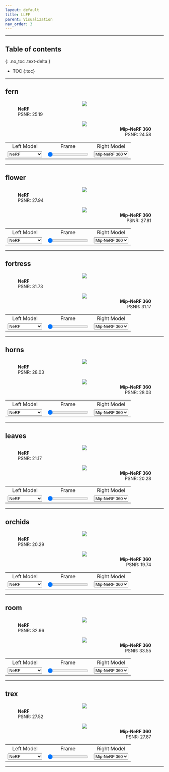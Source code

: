 ```yaml
---
layout: default
title: LLFF
parent: Visualization
nav_order: 3
---
```


<script defer src="https://unpkg.com/img-comparison-slider@7/dist/index.js"></script>
<link rel="stylesheet" href="https://unpkg.com/img-comparison-slider@7/dist/styles.css"/>
<script src="{{site.baseurl}}/assets/js/my-js.js"></script>
<link rel="stylesheet" href="{{site.baseurl}}/assets/css/my-css.css"/>

---

## Table of contents
{: .no_toc .text-delta }

- TOC
{:toc}

---

## fern

<div align="center">
  <img-comparison-slider hover="hover">
    <figure slot="first" class="before">
      <img id="left_img_llff_fern" src="https://huggingface.co/nrtf/nerf_factory/resolve/main/nerf_llff_fern_220901/render_model/image000.jpg">
      <figcaption id="left_caption_llff_fern" style="text-align:left;">
        <b>NeRF</b><br>PSNR: 25.19
      </figcaption>
    </figure>
    <figure slot="second" class="after">
      <img id="right_img_llff_fern" src="https://huggingface.co/nrtf/nerf_factory/resolve/main/mipnerf360_llff_fern_220901/render_model/image000.jpg">
      <figcaption id="right_caption_llff_fern" style="text-align:right;">
        <b>Mip-NeRF 360</b><br>PSNR: 24.58
      </figcaption>
    </figure>
  </img-comparison-slider>
  <table width="100%">
    <tr>
      <td align="center">
        Left Model
      </td>
      <td align="center">
        Frame
      </td>
      <td align="center">
        Right Model
      </td>
    </tr>
    <tr>
      <td align="center">
        <select id="left_select_llff_fern" onchange="select_model(this, 'left', 'llff', 'fern')">
          <option selected="selected" value="nerf">NeRF</option>
          <option value="plenoxel">Plenoxels</option>
          <option value="dvgo">DVGO</option>
          <option value="mipnerf">Mip-NeRF</option>
          <option value="mipnerf360">Mip-NeRF 360</option>
        </select>
      </td>
      <td align="center">
        <input id="input_llff_fern" type="range" min="0" max="2" value="0" onchange="select_frame(this, 'llff', 'fern')">
      </td>
      <td align="center">
        <select id="right_select_llff_fern" onchange="select_model(this, 'right', 'llff', 'fern')">
          <option value="nerf">NeRF</option>
          <option value="plenoxel">Plenoxels</option>
          <option value="dvgo">DVGO</option>
          <option value="mipnerf">Mip-NeRF</option>
          <option selected="selected" value="mipnerf360">Mip-NeRF 360</option>
        </select>
      </td>
    </tr>
  </table>
</div>

---

## flower

<div align="center">
  <img-comparison-slider hover="hover">
    <figure slot="first" class="before">
      <img id="left_img_llff_flower" src="https://huggingface.co/nrtf/nerf_factory/resolve/main/nerf_llff_flower_220901/render_model/image000.jpg">
      <figcaption id="left_caption_llff_flower" style="text-align:left;">
        <b>NeRF</b><br>PSNR: 27.94
      </figcaption>
    </figure>
    <figure slot="second" class="after">
      <img id="right_img_llff_flower" src="https://huggingface.co/nrtf/nerf_factory/resolve/main/mipnerf360_llff_flower_220901/render_model/image000.jpg">
      <figcaption id="right_caption_llff_flower" style="text-align:right;">
        <b>Mip-NeRF 360</b><br>PSNR: 27.81
      </figcaption>
    </figure>
  </img-comparison-slider>
  <table width="100%">
    <tr>
      <td align="center">
        Left Model
      </td>
      <td align="center">
        Frame
      </td>
      <td align="center">
        Right Model
      </td>
    </tr>
    <tr>
      <td align="center">
        <select id="left_select_llff_flower" onchange="select_model(this, 'left', 'llff', 'flower')">
          <option selected="selected" value="nerf">NeRF</option>
          <option value="plenoxel">Plenoxels</option>
          <option value="dvgo">DVGO</option>
          <option value="mipnerf">Mip-NeRF</option>
          <option value="mipnerf360">Mip-NeRF 360</option>
        </select>
      </td>
      <td align="center">
        <input id="input_llff_flower" type="range" min="0" max="4" value="0" onchange="select_frame(this, 'llff', 'flower')">
      </td>
      <td align="center">
        <select id="right_select_llff_flower" onchange="select_model(this, 'right', 'llff', 'flower')">
          <option value="nerf">NeRF</option>
          <option value="plenoxel">Plenoxels</option>
          <option value="dvgo">DVGO</option>
          <option value="mipnerf">Mip-NeRF</option>
          <option selected="selected" value="mipnerf360">Mip-NeRF 360</option>
        </select>
      </td>
    </tr>
  </table>
</div>

---

## fortress

<div align="center">
  <img-comparison-slider hover="hover">
    <figure slot="first" class="before">
      <img id="left_img_llff_fortress" src="https://huggingface.co/nrtf/nerf_factory/resolve/main/nerf_llff_fortress_220901/render_model/image000.jpg">
      <figcaption id="left_caption_llff_fortress" style="text-align:left;">
        <b>NeRF</b><br>PSNR: 31.73
      </figcaption>
    </figure>
    <figure slot="second" class="after">
      <img id="right_img_llff_fortress" src="https://huggingface.co/nrtf/nerf_factory/resolve/main/mipnerf360_llff_fortress_220901/render_model/image000.jpg">
      <figcaption id="right_caption_llff_fortress" style="text-align:right;">
        <b>Mip-NeRF 360</b><br>PSNR: 31.17
      </figcaption>
    </figure>
  </img-comparison-slider>
  <table width="100%">
    <tr>
      <td align="center">
        Left Model
      </td>
      <td align="center">
        Frame
      </td>
      <td align="center">
        Right Model
      </td>
    </tr>
    <tr>
      <td align="center">
        <select id="left_select_llff_fortress" onchange="select_model(this, 'left', 'llff', 'fortress')">
          <option selected="selected" value="nerf">NeRF</option>
          <option value="plenoxel">Plenoxels</option>
          <option value="dvgo">DVGO</option>
          <option value="mipnerf">Mip-NeRF</option>
          <option value="mipnerf360">Mip-NeRF 360</option>
        </select>
      </td>
      <td align="center">
        <input id="input_llff_fortress" type="range" min="0" max="5" value="0" onchange="select_frame(this, 'llff', 'fortress')">
      </td>
      <td align="center">
        <select id="right_select_llff_fortress" onchange="select_model(this, 'right', 'llff', 'fortress')">
          <option value="nerf">NeRF</option>
          <option value="plenoxel">Plenoxels</option>
          <option value="dvgo">DVGO</option>
          <option value="mipnerf">Mip-NeRF</option>
          <option selected="selected" value="mipnerf360">Mip-NeRF 360</option>
        </select>
      </td>
    </tr>
  </table>
</div>

---

## horns

<div align="center">
  <img-comparison-slider hover="hover">
    <figure slot="first" class="before">
      <img id="left_img_llff_horns" src="https://huggingface.co/nrtf/nerf_factory/resolve/main/nerf_llff_horns_220901/render_model/image000.jpg">
      <figcaption id="left_caption_llff_horns" style="text-align:left;">
        <b>NeRF</b><br>PSNR: 28.03
      </figcaption>
    </figure>
    <figure slot="second" class="after">
      <img id="right_img_llff_horns" src="https://huggingface.co/nrtf/nerf_factory/resolve/main/mipnerf360_llff_horns_220901/render_model/image000.jpg">
      <figcaption id="right_caption_llff_horns" style="text-align:right;">
        <b>Mip-NeRF 360</b><br>PSNR: 28.03
      </figcaption>
    </figure>
  </img-comparison-slider>
  <table width="100%">
    <tr>
      <td align="center">
        Left Model
      </td>
      <td align="center">
        Frame
      </td>
      <td align="center">
        Right Model
      </td>
    </tr>
    <tr>
      <td align="center">
        <select id="left_select_llff_horns" onchange="select_model(this, 'left', 'llff', 'horns')">
          <option selected="selected" value="nerf">NeRF</option>
          <option value="plenoxel">Plenoxels</option>
          <option value="dvgo">DVGO</option>
          <option value="mipnerf">Mip-NeRF</option>
          <option value="mipnerf360">Mip-NeRF 360</option>
        </select>
      </td>
      <td align="center">
        <input id="input_llff_horns" type="range" min="0" max="7" value="0" onchange="select_frame(this, 'llff', 'horns')">
      </td>
      <td align="center">
        <select id="right_select_llff_horns" onchange="select_model(this, 'right', 'llff', 'horns')">
          <option value="nerf">NeRF</option>
          <option value="plenoxel">Plenoxels</option>
          <option value="dvgo">DVGO</option>
          <option value="mipnerf">Mip-NeRF</option>
          <option selected="selected" value="mipnerf360">Mip-NeRF 360</option>
        </select>
      </td>
    </tr>
  </table>
</div>

---

## leaves

<div align="center">
  <img-comparison-slider hover="hover">
    <figure slot="first" class="before">
      <img id="left_img_llff_leaves" src="https://huggingface.co/nrtf/nerf_factory/resolve/main/nerf_llff_leaves_220901/render_model/image000.jpg">
      <figcaption id="left_caption_llff_leaves" style="text-align:left;">
        <b>NeRF</b><br>PSNR: 21.17
      </figcaption>
    </figure>
    <figure slot="second" class="after">
      <img id="right_img_llff_leaves" src="https://huggingface.co/nrtf/nerf_factory/resolve/main/mipnerf360_llff_leaves_220901/render_model/image000.jpg">
      <figcaption id="right_caption_llff_leaves" style="text-align:right;">
        <b>Mip-NeRF 360</b><br>PSNR: 20.28
      </figcaption>
    </figure>
  </img-comparison-slider>
  <table width="100%">
    <tr>
      <td align="center">
        Left Model
      </td>
      <td align="center">
        Frame
      </td>
      <td align="center">
        Right Model
      </td>
    </tr>
    <tr>
      <td align="center">
        <select id="left_select_llff_leaves" onchange="select_model(this, 'left', 'llff', 'leaves')">
          <option selected="selected" value="nerf">NeRF</option>
          <option value="plenoxel">Plenoxels</option>
          <option value="dvgo">DVGO</option>
          <option value="mipnerf">Mip-NeRF</option>
          <option value="mipnerf360">Mip-NeRF 360</option>
        </select>
      </td>
      <td align="center">
        <input id="input_llff_leaves" type="range" min="0" max="3" value="0" onchange="select_frame(this, 'llff', 'leaves')">
      </td>
      <td align="center">
        <select id="right_select_llff_leaves" onchange="select_model(this, 'right', 'llff', 'leaves')">
          <option value="nerf">NeRF</option>
          <option value="plenoxel">Plenoxels</option>
          <option value="dvgo">DVGO</option>
          <option value="mipnerf">Mip-NeRF</option>
          <option selected="selected" value="mipnerf360">Mip-NeRF 360</option>
        </select>
      </td>
    </tr>
  </table>
</div>

---

## orchids

<div align="center">
  <img-comparison-slider hover="hover">
    <figure slot="first" class="before">
      <img id="left_img_llff_orchids" src="https://huggingface.co/nrtf/nerf_factory/resolve/main/nerf_llff_orchids_220901/render_model/image000.jpg">
      <figcaption id="left_caption_llff_orchids" style="text-align:left;">
        <b>NeRF</b><br>PSNR: 20.29
      </figcaption>
    </figure>
    <figure slot="second" class="after">
      <img id="right_img_llff_orchids" src="https://huggingface.co/nrtf/nerf_factory/resolve/main/mipnerf360_llff_orchids_220901/render_model/image000.jpg">
      <figcaption id="right_caption_llff_orchids" style="text-align:right;">
        <b>Mip-NeRF 360</b><br>PSNR: 19.74
      </figcaption>
    </figure>
  </img-comparison-slider>
  <table width="100%">
    <tr>
      <td align="center">
        Left Model
      </td>
      <td align="center">
        Frame
      </td>
      <td align="center">
        Right Model
      </td>
    </tr>
    <tr>
      <td align="center">
        <select id="left_select_llff_orchids" onchange="select_model(this, 'left', 'llff', 'orchids')">
          <option selected="selected" value="nerf">NeRF</option>
          <option value="plenoxel">Plenoxels</option>
          <option value="dvgo">DVGO</option>
          <option value="mipnerf">Mip-NeRF</option>
          <option value="mipnerf360">Mip-NeRF 360</option>
        </select>
      </td>
      <td align="center">
        <input id="input_llff_orchids" type="range" min="0" max="3" value="0" onchange="select_frame(this, 'llff', 'orchids')">
      </td>
      <td align="center">
        <select id="right_select_llff_orchids" onchange="select_model(this, 'right', 'llff', 'orchids')">
          <option value="nerf">NeRF</option>
          <option value="plenoxel">Plenoxels</option>
          <option value="dvgo">DVGO</option>
          <option value="mipnerf">Mip-NeRF</option>
          <option selected="selected" value="mipnerf360">Mip-NeRF 360</option>
        </select>
      </td>
    </tr>
  </table>
</div>

---

## room

<div align="center">
  <img-comparison-slider hover="hover">
    <figure slot="first" class="before">
      <img id="left_img_llff_room" src="https://huggingface.co/nrtf/nerf_factory/resolve/main/nerf_llff_room_220901/render_model/image000.jpg">
      <figcaption id="left_caption_llff_room" style="text-align:left;">
        <b>NeRF</b><br>PSNR: 32.96
      </figcaption>
    </figure>
    <figure slot="second" class="after">
      <img id="right_img_llff_room" src="https://huggingface.co/nrtf/nerf_factory/resolve/main/mipnerf360_llff_room_220901/render_model/image000.jpg">
      <figcaption id="right_caption_llff_room" style="text-align:right;">
        <b>Mip-NeRF 360</b><br>PSNR: 33.55
      </figcaption>
    </figure>
  </img-comparison-slider>
  <table width="100%">
    <tr>
      <td align="center">
        Left Model
      </td>
      <td align="center">
        Frame
      </td>
      <td align="center">
        Right Model
      </td>
    </tr>
    <tr>
      <td align="center">
        <select id="left_select_llff_room" onchange="select_model(this, 'left', 'llff', 'room')">
          <option selected="selected" value="nerf">NeRF</option>
          <option value="plenoxel">Plenoxels</option>
          <option value="dvgo">DVGO</option>
          <option value="mipnerf">Mip-NeRF</option>
          <option value="mipnerf360">Mip-NeRF 360</option>
        </select>
      </td>
      <td align="center">
        <input id="input_llff_room" type="range" min="0" max="5" value="0" onchange="select_frame(this, 'llff', 'room')">
      </td>
      <td align="center">
        <select id="right_select_llff_room" onchange="select_model(this, 'right', 'llff', 'room')">
          <option value="nerf">NeRF</option>
          <option value="plenoxel">Plenoxels</option>
          <option value="dvgo">DVGO</option>
          <option value="mipnerf">Mip-NeRF</option>
          <option selected="selected" value="mipnerf360">Mip-NeRF 360</option>
        </select>
      </td>
    </tr>
  </table>
</div>

---

## trex

<div align="center">
  <img-comparison-slider hover="hover">
    <figure slot="first" class="before">
      <img id="left_img_llff_trex" src="https://huggingface.co/nrtf/nerf_factory/resolve/main/nerf_llff_trex_220901/render_model/image000.jpg">
      <figcaption id="left_caption_llff_trex" style="text-align:left;">
        <b>NeRF</b><br>PSNR: 27.52
      </figcaption>
    </figure>
    <figure slot="second" class="after">
      <img id="right_img_llff_trex" src="https://huggingface.co/nrtf/nerf_factory/resolve/main/mipnerf360_llff_trex_220901/render_model/image000.jpg">
      <figcaption id="right_caption_llff_trex" style="text-align:right;">
        <b>Mip-NeRF 360</b><br>PSNR: 27.87
      </figcaption>
    </figure>
  </img-comparison-slider>
  <table width="100%">
    <tr>
      <td align="center">
        Left Model
      </td>
      <td align="center">
        Frame
      </td>
      <td align="center">
        Right Model
      </td>
    </tr>
    <tr>
      <td align="center">
        <select id="left_select_llff_trex" onchange="select_model(this, 'left', 'llff', 'trex')">
          <option selected="selected" value="nerf">NeRF</option>
          <option value="plenoxel">Plenoxels</option>
          <option value="dvgo">DVGO</option>
          <option value="mipnerf">Mip-NeRF</option>
          <option value="mipnerf360">Mip-NeRF 360</option>
        </select>
      </td>
      <td align="center">
        <input id="input_llff_trex" type="range" min="0" max="6" value="0" onchange="select_frame(this, 'llff', 'trex')">
      </td>
      <td align="center">
        <select id="right_select_llff_trex" onchange="select_model(this, 'right', 'llff', 'trex')">
          <option value="nerf">NeRF</option>
          <option value="plenoxel">Plenoxels</option>
          <option value="dvgo">DVGO</option>
          <option value="mipnerf">Mip-NeRF</option>
          <option selected="selected" value="mipnerf360">Mip-NeRF 360</option>
        </select>
      </td>
    </tr>
  </table>
</div>

---
